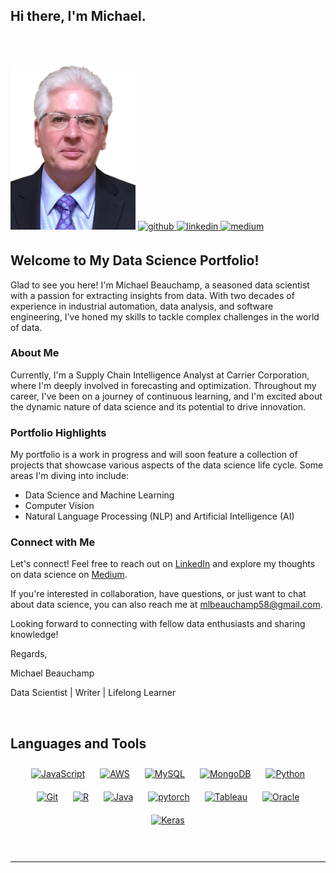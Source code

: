 ## Hi there, I'm Michael. ##

<p><br></br></p>
<img src = "images/mlbeau.png" width=200>


<a href="https://github.com/mlbeau" target="_blank">
<img src=https://img.shields.io/badge/github-%2324292e.svg?&style=for-the-badge&logo=github&logoColor=white alt=github style="margin-bottom: 5px;" />
</a>
<a href="https://linkedin.com/in/mlbeauchamp" target="_blank">
<img src=https://img.shields.io/badge/linkedin-%231E77B5.svg?&style=for-the-badge&logo=linkedin&logoColor=white alt=linkedin style="margin-bottom: 5px;" />
</a>
<a href="https://medium.com/@mlbeauchamp" target="_blank">
<img src=https://img.shields.io/badge/medium-%23292929.svg?&style=for-the-badge&logo=medium&logoColor=white alt=medium style="margin-bottom: 5px;" />
</a>  
  

## Welcome to My Data Science Portfolio!

Glad to see you here! I'm Michael Beauchamp, a seasoned data scientist with a passion for extracting insights from data. With two decades of experience in industrial automation, data analysis, and software engineering, I've honed my skills to tackle complex challenges in the world of data.

### About Me

Currently, I'm a Supply Chain Intelligence Analyst at Carrier Corporation, where I'm deeply involved in forecasting and optimization. Throughout my career, I've been on a journey of continuous learning, and I'm excited about the dynamic nature of data science and its potential to drive innovation.

### Portfolio Highlights

My portfolio is a work in progress and will soon feature a collection of projects that showcase various aspects of the data science life cycle. Some areas I'm diving into include:

- Data Science and Machine Learning
- Computer Vision
- Natural Language Processing (NLP) and Artificial Intelligence (AI)

### Connect with Me

Let's connect! Feel free to reach out on [LinkedIn](https://www.linkedin.com/in/mlbeauchamp/) and explore my thoughts on data science on [Medium](https://medium.com/@mlbeauchamp).

If you're interested in collaboration, have questions, or just want to chat about data science, you can also reach me at mlbeauchamp58@gmail.com.

Looking forward to connecting with fellow data enthusiasts and sharing knowledge!

Regards,

Michael Beauchamp

Data Scientist | Writer | Lifelong Learner
  

<br/>  

<!--
## Rapidfire  
<table><tr><td valign="top" width="75%">

-   🔭 Working on Recommender Systems
  

-   🌱 Learning Django eCommerce
  

-   ❓ Ask me about anything related to data science
  

-   ⚡ Fun fact: love scuba diving but never been


</td><td valign="top" width="50%">

<div align="center">
<img src="https://rishavanand.github.io/static/images/greetings.gif" align="center" style="width: 100%" />
</div>  

</td></tr></table>  

<br/>  

-->

## Languages and Tools  
<div align="center">  
<a href="https://www.javascript.com/" target="_blank"><img style="margin: 10px" src="https://profilinator.rishav.dev/skills-assets/javascript-original.svg" alt="JavaScript" height="25" /></a>  
<a href="https://aws.amazon.com/" target="_blank"><img style="margin: 10px" src="https://profilinator.rishav.dev/skills-assets/amazonwebservices-original-wordmark.svg" alt="AWS" height="25" /></a>  
<a href="https://www.mysql.com/" target="_blank"><img style="margin: 10px" src="https://profilinator.rishav.dev/skills-assets/mysql-original-wordmark.svg" alt="MySQL" height="25" /></a>  
<a href="https://www.mongodb.com/" target="_blank"><img style="margin: 10px" src="https://profilinator.rishav.dev/skills-assets/mongodb-original-wordmark.svg" alt="MongoDB" height="25" /></a>  
<a href="https://www.python.org/" target="_blank"><img style="margin: 10px" src="https://profilinator.rishav.dev/skills-assets/python-original.svg" alt="Python" height="25" /></a>  
<a href="https://github.com/" target="_blank"><img style="margin: 10px" src="https://profilinator.rishav.dev/skills-assets/git-scm-icon.svg" alt="Git" height="25" /></a>  
<a href="https://www.r-project.org/" target="_blank"><img style="margin: 10px" src="https://profilinator.rishav.dev/skills-assets/r.svg" alt="R" height="25" /></a>  
<a href="https://www.java.com/" target="_blank"><img style="margin: 10px" src="https://profilinator.rishav.dev/skills-assets/java-original-wordmark.svg" alt="Java" height="25" /></a>  
<a href="https://pytorch.org/" target="_blank"><img style="margin: 10px" src="https://profilinator.rishav.dev/skills-assets/pytorch-icon.svg" alt="pytorch" height="25" /></a>  
<a href="https://www.tableau.com/" target="_blank"><img style="margin: 10px" src="https://profilinator.rishav.dev/skills-assets/tableau.svg" alt="Tableau" height="25" /></a> 
<a href="https://www.oracle.com/in/index.html" target="_blank"><img style="margin: 10px" src="https://profilinator.rishav.dev/skills-assets/oracle-original.svg" alt="Oracle" height="25" /></a>  
<a href="https://keras.io/" target="_blank"><img style="margin: 10px" src="https://profilinator.rishav.dev/skills-assets/keras.png" alt="Keras" height="25" /></a>  
</div>  

<br/>  

<!--
## Github Stats  
<table><tr><td valign="top" width="50%">

<img src="https://github-readme-stats.vercel.app/api?username=mlbeau&show_icons=true&count_private=true&hide_border=true" align="left" style="width: 100%" />

</td><td valign="top" width="50%">

<img src="https://github-readme-stats.vercel.app/api/top-langs/?username=mlbeau&hide_border=true&layout=compact" align="left" style="width: 100%" />

</td></tr></table>  

<br/>  

  

<br/>  

![Profile views counter](https://komarev.com/ghpvc/?username=mlbeau&&style=flat-square)  
  

<br/>  
-->

<br />

----
<!--
<div align="center">Generated using <a href="https://profilinator.rishav.dev/" target="_blank">Github Profilinator</a></div>
-->

